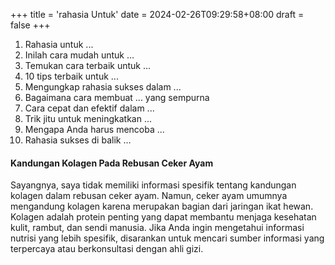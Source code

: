 +++
title = 'rahasia Untuk' 
date = 2024-02-26T09:29:58+08:00
draft = false
+++

1. Rahasia untuk ...
2. Inilah cara mudah untuk ...
3. Temukan cara terbaik untuk ...
4. 10 tips terbaik untuk ...
5. Mengungkap rahasia sukses dalam ...
6. Bagaimana cara membuat ... yang sempurna
7. Cara cepat dan efektif dalam ...
8. Trik jitu untuk meningkatkan ...
9. Mengapa Anda harus mencoba ...
10. Rahasia sukses di balik ...


#### Kandungan Kolagen Pada Rebusan Ceker Ayam

 Sayangnya, saya tidak memiliki informasi spesifik tentang kandungan kolagen dalam rebusan ceker ayam. Namun, ceker ayam umumnya mengandung kolagen karena merupakan bagian dari jaringan ikat hewan. Kolagen adalah protein penting yang dapat membantu menjaga kesehatan kulit, rambut, dan sendi manusia. Jika Anda ingin mengetahui informasi nutrisi yang lebih spesifik, disarankan untuk mencari sumber informasi yang terpercaya atau berkonsultasi dengan ahli gizi.